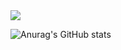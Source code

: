 

<img src="https://img.shields.io/badge/github-181717?style=flat-square&logo=github&logoColor=white"/>

![Anurag's GitHub stats](https://github-readme-stats.vercel.app/api?username=Hyungs0703&show_icons=true&theme=radical)
